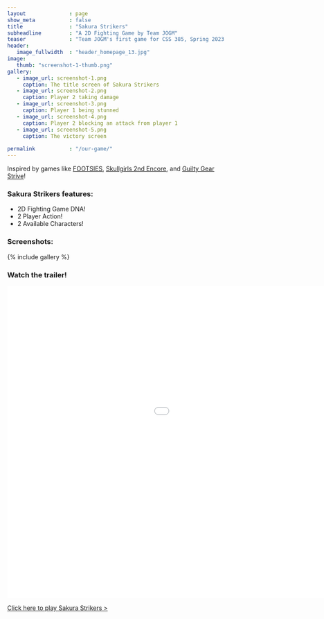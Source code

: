 ```yaml
---
layout              : page
show_meta           : false
title               : "Sakura Strikers"
subheadline         : "A 2D Fighting Game by Team JOGM"
teaser              : "Team JOGM's first game for CSS 385, Spring 2023."
header:
   image_fullwidth  : "header_homepage_13.jpg"
image:
   thumb: "screenshot-1-thumb.png"
gallery:
   - image_url: screenshot-1.png
     caption: The title screen of Sakura Strikers
   - image_url: screenshot-2.png
     caption: Player 2 taking damage
   - image_url: screenshot-3.png
     caption: Player 1 being stunned
   - image_url: screenshot-4.png
     caption: Player 2 blocking an attack from player 1
   - image_url: screenshot-5.png
     caption: The victory screen
   
permalink           : "/our-game/"
---
```


Inspired by games like [FOOTSIES][1], [Skullgirls 2nd Encore][2], and [Guilty Gear Strive][3]!

### Sakura Strikers features: 
* 2D Fighting Game DNA!
* 2 Player Action!
* 2 Available Characters!

### Screenshots:

{% include gallery %}


### Watch the trailer!
<div class="flex-video">
   <iframe width="1280" height="720" src="//www.youtube.com/embed/cez03VGm_AA" frameborder="0" allowfullscreen></iframe>
</div>


<a class="radius button small" href="https://iproxypi.github.io/CSS385_Project/WebGLBuild4/" target="blank_">Click here to play Sakura Strikers ></a>

[1]: https://store.steampowered.com/app/1344740/FOOTSIES_Rollback_Edition/
[2]: https://store.steampowered.com/app/245170/Skullgirls_2nd_Encore/
[3]: https://store.steampowered.com/app/1384160/GUILTY_GEAR_STRIVE/
